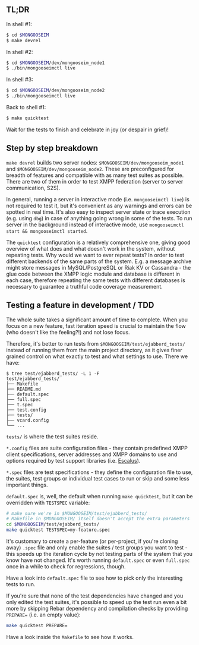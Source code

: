 ## TL;DR

In shell #1:

```sh
$ cd $MONGOOSEIM
$ make devrel
```

In shell #2:

```sh
$ cd $MONGOOSEIM/dev/mongooseim_node1
$ ./bin/mongooseimctl live
```

In shell #3:

```sh
$ cd $MONGOOSEIM/dev/mongooseim_node2
$ ./bin/mongooseimctl live
```

Back to shell #1:

```sh
$ make quicktest
```

Wait for the tests to finish and celebrate in joy (or despair in grief)!

## Step by step breakdown

`make devrel` builds two server nodes:
`$MONGOOSEIM/dev/mongooseim_node1` and `$MONGOOSEIM/dev/mongooseim_node2`.
These are preconfigured for breadth of features and compatible
with as many test suites as possible.
There are two of them in order to test XMPP federation (server to server
communication, S2S).

In general, running a server in interactive mode (i.e. `mongooseimctl
live`) is not required to test it, but it's convenient as any warnings and
errors can be spotted in real time.
It's also easy to inspect server state or trace execution (e.g. using `dbg`)
in case of anything going wrong in some of the tests.
To run server in the background instead of interactive mode,
use `mongooseimctl start && mongooseimctl started`.

The `quicktest` configuration is a relatively comprehensive one,
giving good overview of what does and what doesn't work in the system,
without repeating tests.
Why would we want to ever repeat tests?
In order to test different backends of the same parts of the system.
E.g. a message archive might store messages in MySQL/PostgreSQL or Riak KV or Cassandra - the
glue code between the XMPP logic module and database is different
in each case,
therefore repeating the same tests with different databases is necessary
to guarantee a truthful code coverage measurement.

## Testing a feature in development / TDD

The whole suite takes a significant amount of time to complete.
When you focus on a new feature, fast iteration speed is crucial to maintain
the flow (who doesn't like the feeling?!) and not lose focus.

Therefore, it's better to run tests from `$MONGOOSEIM/test/ejabberd_tests/`
instead of running them from the main project directory,
as it gives finer grained control on what exactly to test and what settings to use.
There we have:

```
$ tree test/ejabberd_tests/ -L 1 -F
test/ejabberd_tests/
├── Makefile
├── README.md
├── default.spec
├── full.spec
├── t.spec
├── test.config
├── tests/
├── vcard.config
└── ...
```

`tests/` is where the test suites reside.

`*.config` files are suite configuration files - they contain predefined
XMPP client specifications, server addresses and XMPP domains to use
and options required by test support libraries
(i.e. [Escalus](https://github.com/esl/escalus/)).

`*.spec` files are test specifications - they define the configuration
file to use, the suites, test groups or individual test cases to run
or skip and some less important things.

`default.spec` is, well, the default when running `make quicktest`,
but it can be overridden with `TESTSPEC` variable:

```sh
# make sure we're in $MONGOOSEIM/test/ejabberd_tests/
# Makefile in $MONGOOSEIM/ itself doesn't accept the extra parameters
cd $MONGOOSEIM/test/ejabberd_tests/
make quicktest TESTSPEC=my-feature.spec
```

It's customary to create a per-feature (or per-project, if you're cloning
away) `.spec` file and only enable
the suites / test groups you want to test - this speeds up the iteration
cycle by not testing parts of the system that you know have not changed.
It's worth running `default.spec` or even `full.spec` once in a while to
check for regressions, though.

Have a look into `default.spec` file to see how to pick only the
interesting tests to run.

If you're sure that none of the test dependencies have changed
and you only edited the test suites, it's possible to speed up
the test run even a bit more by skipping Rebar dependency and compilation
checks by providing `PREPARE=` (i.e. an empty value):

```sh
make quicktest PREPARE=
```

Have a look inside the `Makefile` to see how it works.
